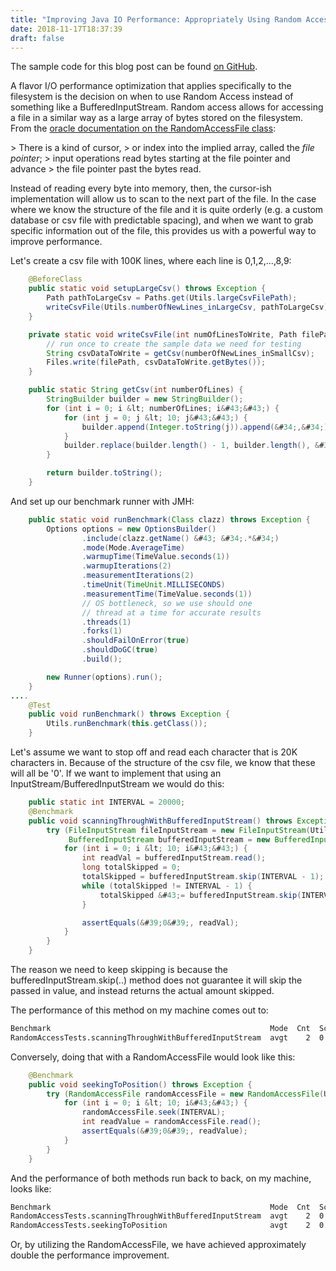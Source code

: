 ```yaml
---
title: "Improving Java IO Performance: Appropriately Using Random Access Over Streams"
date: 2018-11-17T18:37:39
draft: false
---
```


The sample code for this blog post can be found [on GitHub](https://github.com/nfisher23/io-tuning).

A flavor I/O performance optimization that applies specifically to the filesystem is the decision on when to use Random Access instead of something like a BufferedInputStream. Random access allows for accessing a file in a similar way as a large array of bytes stored on the filesystem. From the [oracle documentation on the RandomAccessFile class](https://docs.oracle.com/javase/7/docs/api/java/io/RandomAccessFile.html):

&gt; There is a kind of cursor,
&gt; or index into the implied array, called the _file pointer_;
&gt; input operations read bytes starting at the file pointer and advance
&gt; the file pointer past the bytes read.

Instead of reading every byte into memory, then, the cursor-ish implementation will allow us to scan to the next part of the file. In the case where we know the structure of the file and it is quite orderly (e.g. a custom database or csv file with predictable spacing), and when we want to grab specific information out of the file, this provides us with a powerful way to improve performance.

Let&#39;s create a csv file with 100K lines, where each line is 0,1,2,...,8,9:

```java
    @BeforeClass
    public static void setupLargeCsv() throws Exception {
        Path pathToLargeCsv = Paths.get(Utils.largeCsvFilePath);
        writeCsvFile(Utils.numberOfNewLines_inLargeCsv, pathToLargeCsv);
    }

    private static void writeCsvFile(int numOfLinesToWrite, Path filePath) throws IOException {
        // run once to create the sample data we need for testing
        String csvDataToWrite = getCsv(numberOfNewLines_inSmallCsv);
        Files.write(filePath, csvDataToWrite.getBytes());
    }

    public static String getCsv(int numberOfLines) {
        StringBuilder builder = new StringBuilder();
        for (int i = 0; i &lt; numberOfLines; i&#43;&#43;) {
            for (int j = 0; j &lt; 10; j&#43;&#43;) {
                builder.append(Integer.toString(j)).append(&#34;,&#34;);
            }
            builder.replace(builder.length() - 1, builder.length(), &#34;\n&#34;);
        }

        return builder.toString();
    }

```

And set up our benchmark runner with JMH:

```java
    public static void runBenchmark(Class clazz) throws Exception {
        Options options = new OptionsBuilder()
                .include(clazz.getName() &#43; &#34;.*&#34;)
                .mode(Mode.AverageTime)
                .warmupTime(TimeValue.seconds(1))
                .warmupIterations(2)
                .measurementIterations(2)
                .timeUnit(TimeUnit.MILLISECONDS)
                .measurementTime(TimeValue.seconds(1))
                // OS bottleneck, so we use should one
                // thread at a time for accurate results
                .threads(1)
                .forks(1)
                .shouldFailOnError(true)
                .shouldDoGC(true)
                .build();

        new Runner(options).run();
    }
....
    @Test
    public void runBenchmark() throws Exception {
        Utils.runBenchmark(this.getClass());
    }

```

Let&#39;s assume we want to stop off and read each character that is 20K characters in. Because of the structure of the csv file, we know that these will all be &#39;0&#39;. If we want to implement that using an InputStream/BufferedInputStream we would do this:

```java
    public static int INTERVAL = 20000;
    @Benchmark
    public void scanningThroughWithBufferedInputStream() throws Exception {
        try (FileInputStream fileInputStream = new FileInputStream(Utils.largeCsvFilePath);
             BufferedInputStream bufferedInputStream = new BufferedInputStream(fileInputStream)) {
            for (int i = 0; i &lt; 10; i&#43;&#43;) {
                int readVal = bufferedInputStream.read();
                long totalSkipped = 0;
                totalSkipped = bufferedInputStream.skip(INTERVAL - 1);
                while (totalSkipped != INTERVAL - 1) {
                    totalSkipped &#43;= bufferedInputStream.skip(INTERVAL - totalSkipped - 1);
                }

                assertEquals(&#39;0&#39;, readVal);
            }
        }
    }

```

The reason we need to keep skipping is because the bufferedInputStream.skip(..) method does not guarantee it will skip the passed in value, and instead returns the actual amount skipped.

The performance of this method on my machine comes out to:

```bash
Benchmark                                                 Mode  Cnt  Score   Error  Units
RandomAccessTests.scanningThroughWithBufferedInputStream  avgt    2  0.038          ms/op

```

Conversely, doing that with a RandomAccessFile would look like this:

```java
    @Benchmark
    public void seekingToPosition() throws Exception {
        try (RandomAccessFile randomAccessFile = new RandomAccessFile(Utils.largeCsvFilePath, &#34;r&#34;)) {
            for (int i = 0; i &lt; 10; i&#43;&#43;) {
                randomAccessFile.seek(INTERVAL);
                int readValue = randomAccessFile.read();
                assertEquals(&#39;0&#39;, readValue);
            }
        }
    }

```

And the performance of both methods run back to back, on my machine, looks like:

```bash
Benchmark                                                 Mode  Cnt  Score   Error  Units
RandomAccessTests.scanningThroughWithBufferedInputStream  avgt    2  0.038          ms/op
RandomAccessTests.seekingToPosition                       avgt    2  0.019          ms/op
```

Or, by utilizing the RandomAccessFile, we have achieved approximately double the performance improvement.
